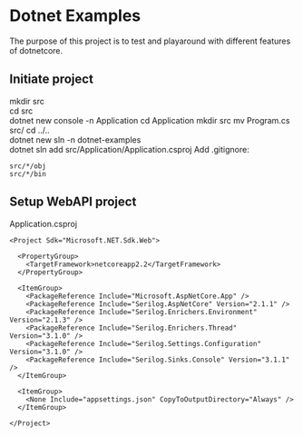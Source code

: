 # Dotnet Examples
The purpose of this project is to test and playaround with different features of dotnetcore.

## Initiate project
mkdir src  
cd src  
dotnet new console -n Application
cd Application
mkdir src
mv Program.cs src/
cd ../..  
dotnet new sln -n dotnet-examples  
dotnet sln add src/Application/Application.csproj
Add .gitignore:
```
src/*/obj
src/*/bin
```

## Setup WebAPI project
Application.csproj
```
<Project Sdk="Microsoft.NET.Sdk.Web">

  <PropertyGroup>
    <TargetFramework>netcoreapp2.2</TargetFramework>
  </PropertyGroup>
  
  <ItemGroup>
    <PackageReference Include="Microsoft.AspNetCore.App" />
    <PackageReference Include="Serilog.AspNetCore" Version="2.1.1" />
    <PackageReference Include="Serilog.Enrichers.Environment" Version="2.1.3" />
    <PackageReference Include="Serilog.Enrichers.Thread" Version="3.1.0" />
    <PackageReference Include="Serilog.Settings.Configuration" Version="3.1.0" />
    <PackageReference Include="Serilog.Sinks.Console" Version="3.1.1" />
  </ItemGroup>

  <ItemGroup>
    <None Include="appsettings.json" CopyToOutputDirectory="Always" />
  </ItemGroup>

</Project>
```